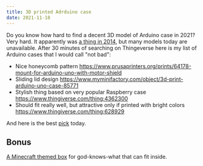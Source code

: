 ```yaml
---
title: 3D printed Adrduino case
date: 2021-11-18
---
```


Do you know how hard to find a decent 3D model of Arduino case in 2021? Very hard. It apparently was [a thing in 2014](https://extrasensoryobjects.wordpress.com/2014/09/15/test-print-with-new-3d-printer/), but many models today are unavailable. 
After 30 minutes of searching on Thingeverse here is my list of Arduino cases that I would call "not bad":

- Nice honeycomb pattern https://www.prusaprinters.org/prints/64178-mount-for-arduino-uno-with-motor-shield
- Sliding lid design https://www.myminifactory.com/object/3d-print-arduino-uno-case-85771
- Stylish thing based on very popular Raspberry case https://www.thingiverse.com/thing:4362300
- Should fit really well, but attractive only if printed with bright colors https://www.thingiverse.com/thing:628929

And here is the best [pick](https://www.thingiverse.com/thing:2511299) today.

## Bonus

[A Minecraft themed box](https://www.thingiverse.com/thing:4735186) for god-knows-what that can fit inside.
